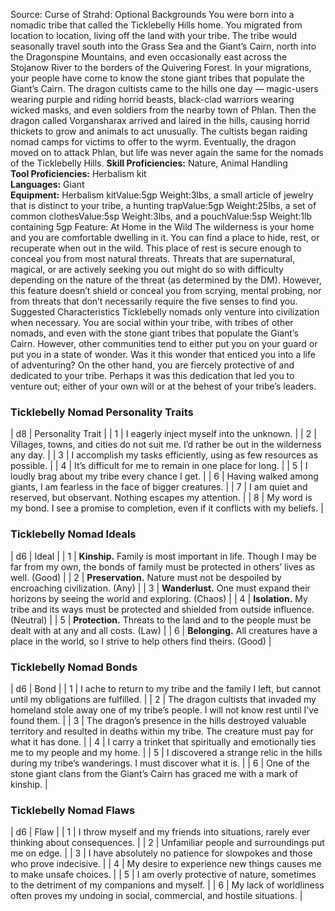 Source: Curse of Strahd: Optional Backgrounds
You were born into a nomadic tribe that called the Ticklebelly Hills home. You migrated from location to location, living off the land with your tribe. The tribe would seasonally travel south into the Grass Sea and the Giant’s Cairn, north into the Dragonspine Mountains, and even occasionally east across the Stojanow River to the borders of the Quivering Forest. In your migrations, your people have come to know the stone giant tribes that populate the Giant’s Cairn.
The dragon cultists came to the hills one day — magic-users wearing purple and riding horrid beasts, black-clad warriors wearing wicked masks, and even soldiers from the nearby town of Phlan. Then the dragon called Vorgansharax arrived and laired in the hills, causing horrid thickets to grow and animals to act unusually. The cultists began raiding nomad camps for victims to offer to the wyrm. Eventually, the dragon moved on to attack Phlan, but life was never again the same for the nomads of the Ticklebelly Hills.
**Skill Proficiencies:** Nature, Animal Handling  
**Tool Proficiencies:** Herbalism kit  
**Languages:** Giant  
**Equipment:** Herbalism kitValue:5gp Weight:3lbs, a small article of jewelry that is distinct to your tribe, a hunting trapValue:5gp Weight:25lbs, a set of common clothesValue:5sp Weight:3lbs, and a pouchValue:5sp Weight:1lb containing 5gp
Feature: At Home in the Wild
The wilderness is your home and you are comfortable dwelling in it. You can find a place to hide, rest, or recuperate when out in the wild. This place of rest is secure enough to conceal you from most natural threats. Threats that are supernatural, magical, or are actively seeking you out might do so with difficulty depending on the nature of the threat (as determined by the DM). However, this feature doesn’t shield or conceal you from scrying, mental probing, nor from threats that don’t necessarily require the five senses to find you.
Suggested Characteristics
Ticklebelly nomads only venture into civilization when necessary. You are social within your tribe, with tribes of other nomads, and even with the stone giant tribes that populate the Giant’s Cairn. However, other communities tend to either put you on your guard or put you in a state of wonder. Was it this wonder that enticed you into a life of adventuring? On the other hand, you are fiercely protective of and dedicated to your tribe. Perhaps it was this dedication that led you to venture out; either of your own will or at the behest of your tribe’s leaders.
### **Ticklebelly Nomad Personality Traits**
| d8 | Personality Trait |
| 1 | I eagerly inject myself into the unknown. |
| 2 | Villages, towns, and cities do not suit me. I’d rather be out in the wilderness any day. |
| 3 | I accomplish my tasks efficiently, using as few resources as possible. |
| 4 | It’s difficult for me to remain in one place for long. |
| 5 | I loudly brag about my tribe every chance I get. |
| 6 | Having walked among giants, I am fearless in the face of bigger creatures. |
| 7 | I am quiet and reserved, but observant. Nothing escapes my attention. |
| 8 | My word is my bond. I see a promise to completion, even if it conflicts with my beliefs. |
### **Ticklebelly Nomad Ideals**
| d6 | Ideal |
| 1 | **Kinship.** Family is most important in life. Though I may be far from my own, the bonds of family must be protected in others’ lives as well. (Good) |
| 2 | **Preservation.** Nature must not be despoiled by encroaching civilization. (Any) |
| 3 | **Wanderlust.** One must expand their horizons by seeing the world and exploring. (Chaos) |
| 4 | **Isolation.** My tribe and its ways must be protected and shielded from outside influence.(Neutral) |
| 5 | **Protection.** Threats to the land and to the people must be dealt with at any and all costs. (Law) |
| 6 | **Belonging.** All creatures have a place in the world, so I strive to help others find theirs. (Good) |
### **Ticklebelly Nomad Bonds**
| d6 | Bond |
| 1 | I ache to return to my tribe and the family I left, but cannot until my obligations are fulfilled. |
| 2 | The dragon cultists that invaded my homeland stole away one of my tribe’s people. I will not know rest until I’ve found them. |
| 3 | The dragon’s presence in the hills destroyed valuable territory and resulted in deaths within my tribe. The creature must pay for what it has done. |
| 4 | I carry a trinket that spiritually and emotionally ties me to my people and my home. |
| 5 | I discovered a strange relic in the hills during my tribe’s wanderings. I must discover what it is. |
| 6 | One of the stone giant clans from the Giant’s Cairn has graced me with a mark of kinship. |
### **Ticklebelly Nomad Flaws**
| d6 | Flaw |
| 1 | I throw myself and my friends into situations, rarely ever thinking about consequences. |
| 2 | Unfamiliar people and surroundings put me on edge. |
| 3 | I have absolutely no patience for slowpokes and those who prove indecisive. |
| 4 | My desire to experience new things causes me to make unsafe choices. |
| 5 | I am overly protective of nature, sometimes to the detriment of my companions and myself. |
| 6 | My lack of worldliness often proves my undoing in social, commercial, and hostile situations. |